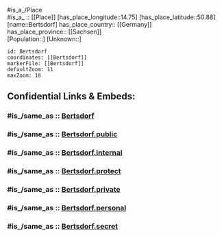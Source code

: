 ﻿---
confidential: public
isDeleted: false
location:
- 50.88
- 14.75
mapmarker: city
mapzoom:
- 7
- 12
SpocWebEntityId: 29149
tags:
- geo/City
type: City
---

#is_a_/Place  
#is_a_ :: [[Place]] 
[has_place_longitude::14.75] 
[has_place_latitude::50.88] 
[name::Bertsdorf] 
has_place_country:: [[Germany]]  
has_place_province:: [[Sachsen]]  
[Population::] 
[Unknown::] 


```leaflet
id: Bertsdorf
coordinates: [[Bertsdorf]] 
markerFile: [[Bertsdorf]] 
defaultZoom: 11 
maxZoom: 18
```


## Confidential Links & Embeds: 

### #is_/same_as :: [Bertsdorf](/_Standards/Earth/Continent/Europe/Europe~Central/Germany/Germany~East/Sachsen/counties~Sachsen/Görlitz/cities~Görlitz/Olbersdorf/City/Bertsdorf.md) 

### #is_/same_as :: [Bertsdorf.public](/_public/Earth/Continent/Europe/Europe~Central/Germany/Germany~East/Sachsen/counties~Sachsen/Görlitz/cities~Görlitz/Olbersdorf/City/Bertsdorf.public.md) 

### #is_/same_as :: [Bertsdorf.internal](/_internal/Earth/Continent/Europe/Europe~Central/Germany/Germany~East/Sachsen/counties~Sachsen/Görlitz/cities~Görlitz/Olbersdorf/City/Bertsdorf.internal.md) 

### #is_/same_as :: [Bertsdorf.protect](/_protect/Earth/Continent/Europe/Europe~Central/Germany/Germany~East/Sachsen/counties~Sachsen/Görlitz/cities~Görlitz/Olbersdorf/City/Bertsdorf.protect.md) 

### #is_/same_as :: [Bertsdorf.private](/_private/Earth/Continent/Europe/Europe~Central/Germany/Germany~East/Sachsen/counties~Sachsen/Görlitz/cities~Görlitz/Olbersdorf/City/Bertsdorf.private.md) 

### #is_/same_as :: [Bertsdorf.personal](/_personal/Earth/Continent/Europe/Europe~Central/Germany/Germany~East/Sachsen/counties~Sachsen/Görlitz/cities~Görlitz/Olbersdorf/City/Bertsdorf.personal.md) 

### #is_/same_as :: [Bertsdorf.secret](/_secret/Earth/Continent/Europe/Europe~Central/Germany/Germany~East/Sachsen/counties~Sachsen/Görlitz/cities~Görlitz/Olbersdorf/City/Bertsdorf.secret.md)

